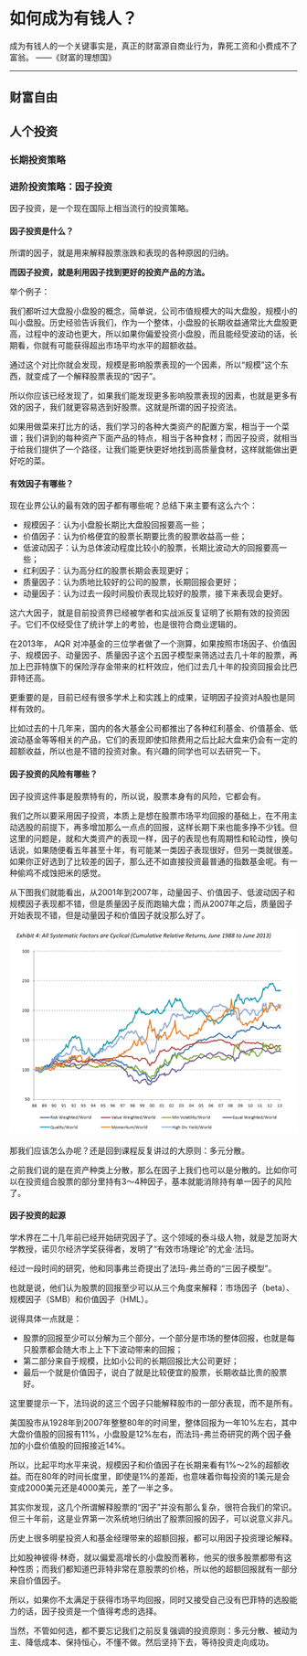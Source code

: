 # 如何成为有钱人？

成为有钱人的一个关键事实是，真正的财富源自商业行为，靠死工资和小费成不了富翁。 ——《财富的理想国》

-----

## 财富自由



## 人个投资







### 长期投资策略

### 进阶投资策略：因子投资

因子投资，是一个现在国际上相当流行的投资策略。

#### 因子投资是什么？

所谓的因子，就是用来解释股票涨跌和表现的各种原因的归纳。

**而因子投资，就是利用因子找到更好的投资产品的方法。**

举个例子：

我们都听过大盘股小盘股的概念，简单说，公司市值规模大的叫大盘股，规模小的叫小盘股。历史经验告诉我们，作为一个整体，小盘股的长期收益通常比大盘股更高，过程中的波动也更大，所以如果你偏爱投资小盘股，而且能经受波动的话，长期看，你就有可能获得超出市场平均水平的超额收益。

通过这个对比你就会发现，规模是影响股票表现的一个因素，所以“规模”这个东西，就变成了一个解释股票表现的“因子”。

所以你应该已经发现了，如果我们能发现更多影响股票表现的因素，也就是更多有效的因子，我们就更容易选到好股票。这就是所谓的因子投资法。

如果用做菜来打比方的话，我们学习的各种大类资产的配置方案，相当于一个菜谱；我们讲到的每种资产下面产品的特点，相当于各种食材；而因子投资，就相当于给我们提供了一个路径，让我们能更快更好地找到高质量食材，这样就能做出更好吃的菜。

#### 有效因子有哪些？


现在业界公认的最有效的因子都有哪些呢？总结下来主要有这么六个：

* 规模因子：认为小盘股长期比大盘股回报要高一些；
* 价值因子：认为价格便宜的股票长期要比贵的股票收益高一些；
* 低波动因子：认为总体波动程度比较小的股票，长期比波动大的回报要高一些；
* 红利因子：认为高分红的股票长期会表现更好；
* 质量因子：认为质地比较好的公司的股票，长期回报会更好；
* 动量因子：认为过去一段时间股价表现比较好的股票，接下来表现会更好。

这六大因子，就是目前投资界已经被学者和实战派反复证明了长期有效的投资因子。它们不仅经受住了统计学上的考验，也是很符合商业逻辑的。

在2013年， AQR 对冲基金的三位学者做了一个测算，如果按照市场因子、价值因子、规模因子、动量因子、质量因子这个五因子模型来筛选过去几十年的股票，再加上巴菲特旗下的保险浮存金带来的杠杆效应，他们过去几十年的投资回报会比巴菲特还高。

更重要的是，目前已经有很多学术上和实践上的成果，证明因子投资对A股也是同样有效的。

比如过去的十几年来，国内的各大基金公司都推出了各种红利基金、价值基金、低波动基金等等相关的产品，它们的表现即使扣除费用之后比起大盘来仍会有一定的超额收益，所以也是不错的投资对象。有兴趣的同学也可以去研究一下。

#### 因子投资的风险有哪些？


因子投资这件事是股票特有的，所以说，股票本身有的风险，它都会有。


我们之所以要采用因子投资，本质上是想在股票市场平均回报的基础上，在不用主动选股的前提下，再多增加那么一点点的回报，这样长期下来也能多挣不少钱。但这里的问题是，就和大类资产的表现一样，因子的表现也有周期性和轮动性，换句话说，如果随便看五年甚至十年，有可能某一类因子表现很好，但另一类就很差。如果你正好选到了比较差的因子，那么还不如直接投资最普通的指数基金呢。有一种偷鸡不成蚀把米的感觉。

从下图我们就能看出，从2001年到2007年，动量因子、价值因子、低波动因子和规模因子表现都不错，但是质量因子反而跑输大盘；而从2007年之后，质量因子开始表现不错，但是动量因子和价值因子就没那么好了。

![](images/因子投资.png)

那我们应该怎么办呢？还是回到课程反复讲过的大原则：多元分散。

之前我们说的是在资产种类上分散，那么在因子上我们也可以是分散的。比如你可以在投资组合股票的部分里持有3～4种因子，基本就能消除持有单一因子的风险了。

#### 因子投资的起源

学术界在二十几年前已经开始研究因子了。这个领域的泰斗级人物，就是芝加哥大学教授，诺贝尔经济学奖获得者，发明了“有效市场理论”的尤金·法玛。

经过一段时间的研究，他和同事弗兰奇提出了法玛-弗兰奇的“三因子模型”。

也就是说，他们认为股票的回报至少可以从三个角度来解释：市场因子（beta）、规模因子（SMB）和价值因子（HML）。

说得具体一点就是：

* 股票的回报至少可以分解为三个部分，一个部分是市场的整体回报，也就是每只股票都会随大市上上下下波动带来的回报；
* 第二部分来自于规模，比如小公司的长期回报比大公司更好；
* 最后一个就是价值因子，说白了就是比较便宜的股票，长期收益比贵的股票好。

这里要提示一下，法玛说的这三个因子只能解释股市的一部分表现，而不是所有。

美国股市从1928年到2007年整整80年的时间里，整体回报为一年10%左右，其中大盘价值股的回报有11%，小盘股是12%左右，而法玛-弗兰奇研究的两个因子叠加的小盘价值股的回报接近14%。

所以，比起平均水平来说，规模因子和价值因子在长期来看有1%～2%的超额收益。而在80年的时间长度里，即使是1%的差距，也意味着你每投资的1美元是会变成2000美元还是4000美元，差了一半之多。

其实你发现，这几个所谓解释股票的“因子”并没有那么复杂，很符合我们的常识。但三十年前，这是业界第一次系统地归纳出了股票回报的因子，可以说意义非凡。

历史上很多明星投资人和基金经理带来的超额回报，都可以用因子投资理论解释。

比如股神彼得·林奇，就以偏爱高增长的小盘股而著称，他买的很多股票都带有这种性质；而我们都知道巴菲特非常在意股票的价格，所以他的超额回报就有一部分来自价值因子。

所以，如果你不太满足于获得市场平均回报，同时又接受自己没有巴菲特的选股能力的话，因子投资是一个值得考虑的选择。

当然，不管如何选，都不要忘记我们之前反复强调的投资原则：多元分散、被动为主、降低成本、保持恒心，不懂不做。然后坚持下去，等待投资走向成功。


